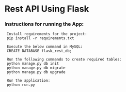 # Rest API Using Flask

### Instructions for running the App:

     Install requirements for the project:
     pip install -r requirements.txt
     
     Execute the below command in MySQL:
     CREATE DATABASE flask_rest_db;
     
     Run the following commands to create required tables:
     python manage.py db init
     python manage.py db migrate
     python manage.py db upgrade
     
     Run the application:
     python run.py
